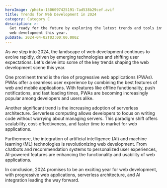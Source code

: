 ```yaml
---
heroImage: /photo-1506097425191-7ad538b29cef.avif
title: Trends for Web Development in 2024
category: Category C
description: >-
  Get ready for the future by exploring the latest trends and tools influencing
  web development this year.
pubDate: 2024-04-02T03:00:00.000Z
---
```


As we step into 2024, the landscape of web development continues to evolve rapidly, driven by emerging technologies and shifting user expectations. Let's delve into some of the key trends shaping the web development scene this year.

One prominent trend is the rise of progressive web applications (PWAs). PWAs offer a seamless user experience by combining the best features of web and mobile applications. With features like offline functionality, push notifications, and fast loading times, PWAs are becoming increasingly popular among developers and users alike.

Another significant trend is the increasing adoption of serverless architecture. Serverless computing allows developers to focus on writing code without worrying about managing servers. This paradigm shift offers scalability, cost-effectiveness, and faster time to market for web applications.

Furthermore, the integration of artificial intelligence (AI) and machine learning (ML) technologies is revolutionizing web development. From chatbots and recommendation systems to personalized user experiences, AI-powered features are enhancing the functionality and usability of web applications.

In conclusion, 2024 promises to be an exciting year for web development, with progressive web applications, serverless architecture, and AI integration leading the way forward.
